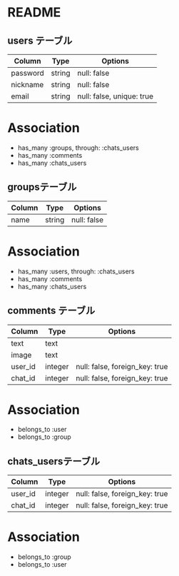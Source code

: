 # README

## users テーブル
|Column|Type|Options|
|------|----|-------|
|password|string|null: false|
|nickname|string|null: false|
|email|string|null: false, unique: true|

   # Association
- has_many :groups,  through:  :chats_users
- has_many :comments
- has_many :chats_users

##  groupsテーブル
|Column|Type|Options|
|------|----|-------|
|name|string|null: false|

   # Association
- has_many :users,  through:  :chats_users
- has_many :comments
- has_many :chats_users

## comments テーブル
|Column|Type|Options|
|------|----|-------|
|text|text||
|image|text||
|user_id|integer|null: false, foreign_key: true|
|chat_id|integer|null: false, foreign_key: true|

   # Association
- belongs_to :user
- belongs_to :group

## chats_usersテーブル

|Column|Type|Options|
|------|----|-------|
|user_id|integer|null: false, foreign_key: true|
|chat_id|integer|null: false, foreign_key: true|

   # Association
- belongs_to :group
- belongs_to :user